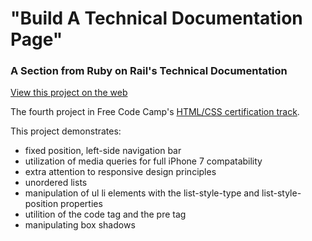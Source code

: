 # "Build A Technical Documentation Page"
### A Section from Ruby on Rail's Technical Documentation


[View this project on the web](https://dvislearning.github.io/FCC-HTMLCSS-Documentation-Page/rails-documentation.html)

The fourth project in Free Code Camp's [HTML/CSS certification track](https://learn.freecodecamp.org/responsive-web-design/responsive-web-design-projects/build-a-technical-documentation-page/).

This project demonstrates:

- fixed position, left-side navigation bar
- utilization of media queries for full iPhone 7 compatability
- extra attention to responsive design principles
- unordered lists
- manipulation of ul li elements with the list-style-type and list-style-position properties
- utilition of the code tag and the pre tag
- manipulating box shadows
